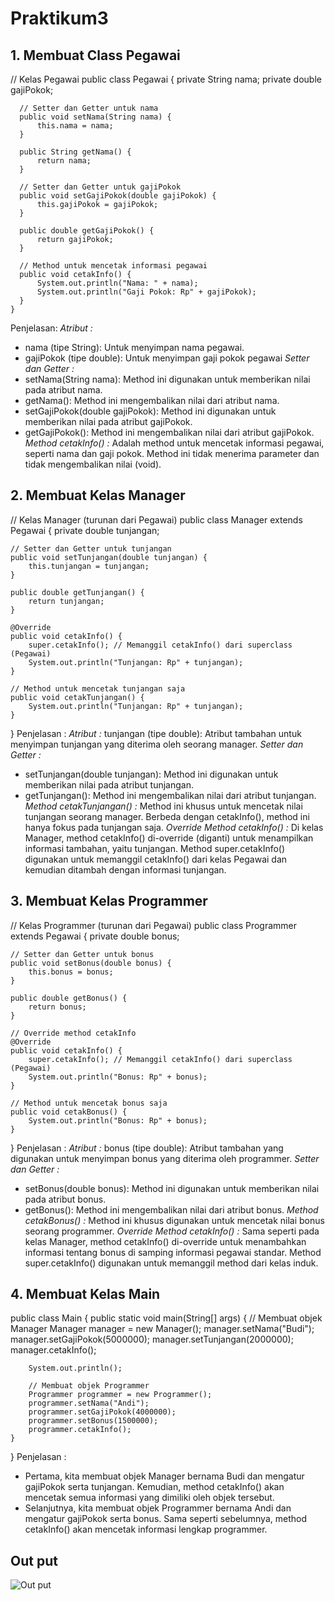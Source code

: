 # Praktikum3
## 1. Membuat Class Pegawai
  // Kelas Pegawai
  public class Pegawai {
      private String nama;
      private double gajiPokok;

      // Setter dan Getter untuk nama
      public void setNama(String nama) {
          this.nama = nama;
      }

      public String getNama() {
          return nama;
      }

      // Setter dan Getter untuk gajiPokok
      public void setGajiPokok(double gajiPokok) {
          this.gajiPokok = gajiPokok;
      }

      public double getGajiPokok() {
          return gajiPokok;
      }

      // Method untuk mencetak informasi pegawai
      public void cetakInfo() {
          System.out.println("Nama: " + nama);
          System.out.println("Gaji Pokok: Rp" + gajiPokok);
      }
    }  
Penjelasan:
*Atribut :*
- nama (tipe String): Untuk menyimpan nama pegawai.
- gajiPokok (tipe double): Untuk menyimpan gaji pokok pegawai
*Setter dan Getter :*
- setNama(String nama): Method ini digunakan untuk memberikan nilai pada atribut nama.
- getNama(): Method ini mengembalikan nilai dari atribut nama.
- setGajiPokok(double gajiPokok): Method ini digunakan untuk memberikan nilai pada atribut gajiPokok.
- getGajiPokok(): Method ini mengembalikan nilai dari atribut gajiPokok.
*Method cetakInfo() :*
Adalah method untuk mencetak informasi pegawai, seperti nama dan gaji pokok. Method ini tidak menerima parameter dan tidak mengembalikan nilai (void).

## 2. Membuat Kelas Manager
  // Kelas Manager (turunan dari Pegawai)
  public class Manager extends Pegawai {
    private double tunjangan;

    // Setter dan Getter untuk tunjangan
    public void setTunjangan(double tunjangan) {
        this.tunjangan = tunjangan;
    }

    public double getTunjangan() {
        return tunjangan;
    }

    @Override
    public void cetakInfo() {
        super.cetakInfo(); // Memanggil cetakInfo() dari superclass (Pegawai)
        System.out.println("Tunjangan: Rp" + tunjangan);
    }

    // Method untuk mencetak tunjangan saja
    public void cetakTunjangan() {
        System.out.println("Tunjangan: Rp" + tunjangan);
    }
  }
Penjelasan :
*Atribut :*
tunjangan (tipe double): Atribut tambahan untuk menyimpan tunjangan yang diterima oleh seorang manager.
*Setter dan Getter :*
- setTunjangan(double tunjangan): Method ini digunakan untuk memberikan nilai pada atribut tunjangan.
- getTunjangan(): Method ini mengembalikan nilai dari atribut tunjangan.
*Method cetakTunjangan() :*
Method ini khusus untuk mencetak nilai tunjangan seorang manager. Berbeda dengan cetakInfo(), method ini hanya fokus pada tunjangan saja.
*Override Method cetakInfo() :*
Di kelas Manager, method cetakInfo() di-override (diganti) untuk menampilkan informasi tambahan, yaitu tunjangan. Method super.cetakInfo() digunakan untuk memanggil cetakInfo() dari kelas Pegawai dan kemudian ditambah dengan informasi tunjangan.

## 3. Membuat Kelas Programmer
  // Kelas Programmer (turunan dari Pegawai)
public class Programmer extends Pegawai {
    private double bonus;

    // Setter dan Getter untuk bonus
    public void setBonus(double bonus) {
        this.bonus = bonus;
    }

    public double getBonus() {
        return bonus;
    }

    // Override method cetakInfo
    @Override
    public void cetakInfo() {
        super.cetakInfo(); // Memanggil cetakInfo() dari superclass (Pegawai)
        System.out.println("Bonus: Rp" + bonus);
    }

    // Method untuk mencetak bonus saja
    public void cetakBonus() {
        System.out.println("Bonus: Rp" + bonus);
    }
  }
Penjelasan :
*Atribut :*
bonus (tipe double): Atribut tambahan yang digunakan untuk menyimpan bonus yang diterima oleh programmer.
*Setter dan Getter :*
- setBonus(double bonus): Method ini digunakan untuk memberikan nilai pada atribut bonus.
- getBonus(): Method ini mengembalikan nilai dari atribut bonus.
*Method cetakBonus() :*
Method ini khusus digunakan untuk mencetak nilai bonus seorang programmer.
*Override Method cetakInfo() :*
Sama seperti pada kelas Manager, method cetakInfo() di-override untuk menambahkan informasi tentang bonus di samping informasi pegawai standar. Method super.cetakInfo() digunakan untuk memanggil method dari kelas induk.

## 4. Membuat Kelas Main
  public class Main {
    public static void main(String[] args) {
        // Membuat objek Manager
        Manager manager = new Manager();
        manager.setNama("Budi");
        manager.setGajiPokok(5000000);
        manager.setTunjangan(2000000);
        manager.cetakInfo();

        System.out.println();

        // Membuat objek Programmer
        Programmer programmer = new Programmer();
        programmer.setNama("Andi");
        programmer.setGajiPokok(4000000);
        programmer.setBonus(1500000);
        programmer.cetakInfo();
    }
  }
Penjelasan :
- Pertama, kita membuat objek Manager bernama Budi dan mengatur gajiPokok serta tunjangan. Kemudian, method cetakInfo() akan mencetak semua informasi yang dimiliki oleh objek tersebut.
- Selanjutnya, kita membuat objek Programmer bernama Andi dan mengatur gajiPokok serta bonus. Sama seperti sebelumnya, method cetakInfo() akan mencetak informasi lengkap programmer.

## Out put
![Out put](https://github.com/user-attachments/assets/eec16604-8a4a-47ba-a910-4fe39b18282f)
